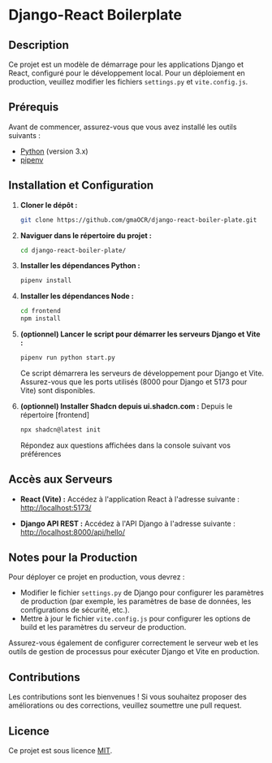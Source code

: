 # Django-React Boilerplate

## Description

Ce projet est un modèle de démarrage pour les applications Django et React, configuré pour le développement local. Pour un déploiement en production, veuillez modifier les fichiers `settings.py` et `vite.config.js`.

## Prérequis

Avant de commencer, assurez-vous que vous avez installé les outils suivants :
- [Python](https://www.python.org/) (version 3.x)
- [pipenv](https://pipenv.pypa.io/en/latest/)

## Installation et Configuration

1. **Cloner le dépôt :**

    ```bash
    git clone https://github.com/gmaOCR/django-react-boiler-plate.git
    ```

2. **Naviguer dans le répertoire du projet :**

    ```bash
    cd django-react-boiler-plate/
    ```

3. **Installer les dépendances Python :**

    ```bash
    pipenv install
    ```

4. **Installer les dépendances Node :**

    ```bash
    cd frontend
    npm install
    ```

5. **(optionnel) Lancer le script pour démarrer les serveurs Django et Vite :**

    ```bash
    pipenv run python start.py
    ```

    Ce script démarrera les serveurs de développement pour Django et Vite. Assurez-vous que les ports utilisés (8000 pour Django et 5173 pour Vite) sont disponibles.

6. **(optionnel) Installer Shadcn depuis ui.shadcn.com :**
    Depuis le répertoire [frontend]

    ```bash
    npx shadcn@latest init
    ```

    Répondez aux questions affichées dans la console suivant vos préférences

## Accès aux Serveurs

- **React (Vite) :** Accédez à l'application React à l'adresse suivante : [http://localhost:5173/](http://localhost:5173/)

- **Django API REST :** Accédez à l'API Django à l'adresse suivante : [http://localhost:8000/api/hello/](http://localhost:8000/api/hello/)

## Notes pour la Production

Pour déployer ce projet en production, vous devrez :
- Modifier le fichier `settings.py` de Django pour configurer les paramètres de production (par exemple, les paramètres de base de données, les configurations de sécurité, etc.).
- Mettre à jour le fichier `vite.config.js` pour configurer les options de build et les paramètres du serveur de production.

Assurez-vous également de configurer correctement le serveur web et les outils de gestion de processus pour exécuter Django et Vite en production.

## Contributions

Les contributions sont les bienvenues ! Si vous souhaitez proposer des améliorations ou des corrections, veuillez soumettre une pull request.

## Licence

Ce projet est sous licence [MIT](LICENSE).
